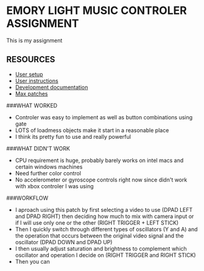 # EMORY LIGHT MUSIC CONTROLER ASSIGNMENT
 
This is my assignment

## RESOURCES

- [User setup](userSetup.md)
- [User instructions](userControls.md)
- [Development documentation](developmentDocumentation.md)
- [Max patches](maxPatches)

###WHAT WORKED
- Controler was easy to implement as well as button combinations using gate
- LOTS of loadmess objects make it start in a reasonable place
- I think its pretty fun to use and really powerful

###WHAT DIDN'T WORK
- CPU requirement is huge, probably barely works on intel macs and certain windows machines
- Need further color control
- No accelerometer or gyroscope controls right now since didn't work with xbox controler I was using

###WORKFLOW
- I aproach using this patch by first selecting a video to use (DPAD LEFT and DPAD RIGHT) then deciding how much to mix with camera input or if I will use only one or the other (RIGHT TRIGGER + LEFT STICK)
- Then I quickly switch through different types of oscillators (Y and A) and the operation that occurs between the original video signal and the oscillator (DPAD DOWN and DPAD UP)
- I then usually adjust saturation and brightness to complement which oscillator and operation I decide on (RIGHT TRIGGER and RIGHT STICK)
- Then you can 